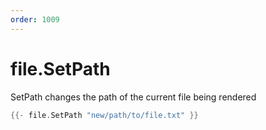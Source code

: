 ```yaml
---
order: 1009
---
```


<!-- Generated by tools/docgen. DO NOT EDIT. -->

# file.SetPath

SetPath changes the path of the current file being rendered

```go
{{- file.SetPath "new/path/to/file.txt" }}
```
